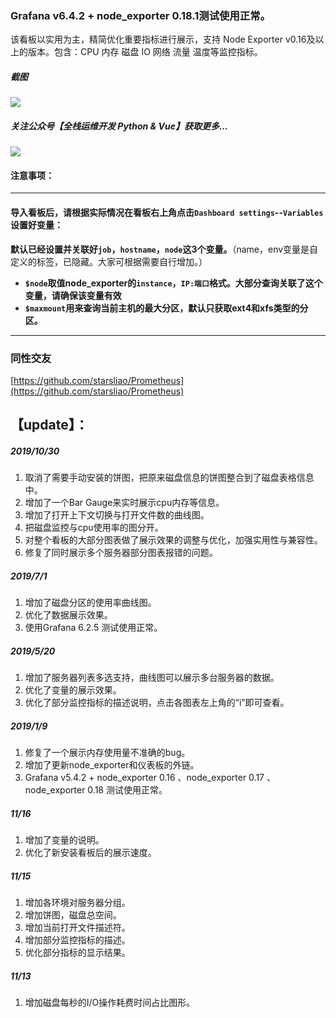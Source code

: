 ###  Grafana v6.4.2 +  node_exporter 0.18.1测试使用正常。

该看板以实用为主，精简优化重要指标进行展示，支持 Node Exporter v0.16及以上的版本。包含：CPU 内存 磁盘 IO 网络 流量 温度等监控指标。  
##### 截图
![](https://starsl.cn/static/img/ss.png)
##### 关注公众号【**全栈运维开发 Python & Vue**】获取更多...
![](https://starsl.cn/static/img/qr.png)
#### 注意事项：
---
#### 导入看板后，请根据实际情况在看板右上角点击`Dashboard settings`--`Variables`设置好变量：
**默认已经设置并关联好`job`，`hostname`，`node`这3个变量。**（name，env变量是自定义的标签，已隐藏。大家可根据需要自行增加。）
- **`$node`取值node_exporter的`instance`，`IP:端口`格式。大部分查询关联了这个变量，请确保该变量有效**
- **`$maxmount`用来查询当前主机的最大分区，默认只获取ext4和xfs类型的分区。**
---
### 同性交友

[https://github.com/starsliao/Prometheus](https://github.com/starsliao/Prometheus)

## 【update】：

##### 2019/10/30

1. 取消了需要手动安装的饼图，把原来磁盘信息的饼图整合到了磁盘表格信息中。
2. 增加了一个Bar Gauge来实时展示cpu内存等信息。
3. 增加了打开上下文切换与打开文件数的曲线图。
4. 把磁盘监控与cpu使用率的图分开。
5. 对整个看板的大部分图表做了展示效果的调整与优化，加强实用性与兼容性。
6. 修复了同时展示多个服务器部分图表报错的问题。
##### 2019/7/1
1. 增加了磁盘分区的使用率曲线图。
2. 优化了数据展示效果。
3. 使用Grafana 6.2.5 测试使用正常。
##### 2019/5/20
1. 增加了服务器列表多选支持，曲线图可以展示多台服务器的数据。
2. 优化了变量的展示效果。
3. 优化了部分监控指标的描述说明，点击各图表左上角的“i”即可查看。
##### 2019/1/9
1. 修复了一个展示内存使用量不准确的bug。
2. 增加了更新node_exporter和仪表板的外链。
3. Grafana v5.4.2 + node_exporter 0.16 、node_exporter 0.17 、node_exporter 0.18 测试使用正常。
##### 11/16
1. 增加了变量的说明。
2. 优化了新安装看板后的展示速度。 
##### 11/15  
1. 增加各环境对服务器分组。
2. 增加饼图，磁盘总空间。
3. 增加当前打开文件描述符。
4. 增加部分监控指标的描述。
5. 优化部分指标的显示结果。
##### 11/13  
1. 增加磁盘每秒的I/O操作耗费时间占比图形。  
